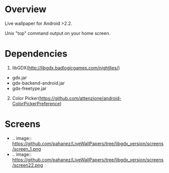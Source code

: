 Overview
=====================

Live wallpaper for Android >2.2.

Unix "top" command output on your home screen.

Dependencies
=====================

1. libGDX(http://libgdx.badlogicgames.com/nightlies/)
- gdx.jar
- gdx-backend-android.jar
- gdx-freetype.jar

2. Color Picker(https://github.com/attenzione/android-ColorPickerPreference)

Screens
=====================

* .. image:: https://github.com/pahanez/LiveWallPapers/tree/libgdx_version/screens/screen_1.png
* .. image:: https://github.com/pahanez/LiveWallPapers/tree/libgdx_version/screens/screen22.png